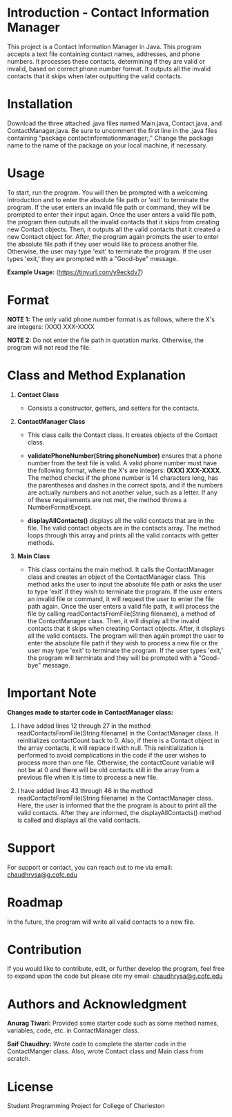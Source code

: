 # Introduction - Contact Information Manager
This project is a Contact Information Manager in Java. This program accepts a text file containing contact names, addresses, and phone numbers. It processes these contacts, determining if they are valid or invalid, based on correct phone number format. It outputs all the invalid contacts that it skips when later outputting the valid contacts.

# Installation
Download the three attached .java files named Main.java, Contact.java, and ContactManager.java. Be sure to uncomment the first line in the .java files containing "package contactinformationmanager;." Change the package name to the name of the package on your local machine, if necessary.

# Usage
To start, run the program. You will then be prompted with a welcoming introduction and to enter the absolute file path or 'exit' to terminate the program. If the user enters an invalid file path or command, they will be prompted to enter their input again. Once the user enters a valid file path, the program then outputs all the invalid contacts that it skips from creating new Contact objects. Then, it outputs all the valid contacts that it created a new Contact object for. After, the program again prompts the user to enter the absolute file path if they user would like to process another file. Otherwise, the user may type 'exit' to terminate the program. If the user types 'exit,' they are prompted with a "Good-bye" message.

**Example Usage:** (https://tinyurl.com/y9eckdv7)

# Format
**NOTE 1:** The only valid phone number format is as follows, where the X's are integers: (XXX) XXX-XXXX

**NOTE 2:** Do not enter the file path in quotation marks. Otherwise, the program will not read the file.


# Class and Method Explanation
1. **Contact Class**

    - Consists a constructor, getters, and setters for the contacts.

2. **ContactManager Class**

    - This class calls the Contact class. It creates objects of the Contact class.

    - **validatePhoneNumber(String phoneNumber)** ensures that a phone number from the text file is valid. A valid phone number must have the following format, where the X's are integers: **(XXX) XXX-XXXX**. The method checks if the phone number is 14 characters long, has the parentheses and dashes in the correct spots, and if the numbers are actually numbers and not another value, such as a letter. If any of these requirements are not met, the method throws a NumberFormatExcept.

    - **displayAllContacts()** displays all the valid contacts that are in the file. The valid contact objects are in the contacts array. The method loops through this array and prints all the valid contacts with getter methods.

3. **Main Class**
    - This class contains the main method. It calls the ContactManager class and creates an object of the ContactManager class. This method asks the user to input the absolute file path or asks the user to type 'exit' if they wish to terminate the program. If the user enters an invalid file or command, it will request the user to enter the file path again. Once the user enters a valid file path, it will process the file by calling readContactsFromFile(String filename), a method of the ContactManager class. Then, it will display all the invalid contacts that it skips when creating Contact objects. After, it displays all the valid contacts. The program will then again prompt the user to enter the absolute file path if they wish to process a new file or the user may type 'exit' to terminate the program. If the user types 'exit,' the program will terminate and they will be prompted with a "Good-bye" message.

# Important Note
**Changes made to starter code in ContactManager class:**

1. I have added lines 12 through 27 in the method readContactsFromFile(String filename) in the ContactManager class. It reinitializes contactCount back to 0. Also, if there is a Contact object in the array contacts, it will replace it with null. This reinitialization is performed to avoid complications in the code if the user wishes to process more than one file. Otherwise, the contactCount variable will not be at 0 and there will be old contacts still in the array from a previous file when it is time to process a new file.

2. I have added lines 43 through 46 in the method readContactsFromFile(String filename) in the ContactManager class. Here, the user is informed that the the program is about to print all the valid contacts. After they are informed, the displayAllContacts() method is called and displays all the valid contacts.

# Support
For support or contact, you can reach out to me via email: chaudhrysa@g.cofc.edu

# Roadmap
In the future, the program will write all valid contacts to a new file.

# Contribution
If you would like to contribute, edit, or further develop the program, feel free to expand upon the code but please cite my email: chaudhrysa@g.cofc.edu

# Authors and Acknowledgment
**Anurag Tiwari:** Provided some starter code such as some method names, variables, code, etc. in ContactManager class.

**Saif Chaudhry:** Wrote code to complete the starter code in the ContactManger class. Also, wrote Contact class and Main class from scratch.

# License
Student Programming Project for College of Charleston
